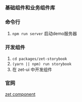 ### 基础组件和业务组件库

### 命令行
1. `npm run server` 启动demo服务器

### 开发组件
1. `cd packages/zet-storybook`
2. `(yarn || npm) run storybook`
3. 在 zet-ui 中开发组件

### 官网
[zet component](https://9-web.github.io/zet-component/#/)